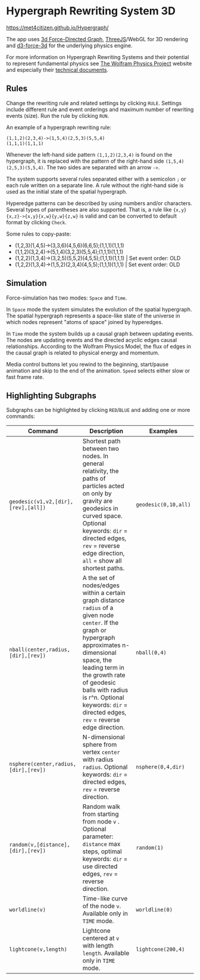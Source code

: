 # Hypergraph Rewriting System 3D

https://met4citizen.github.io/Hypergraph/

The app uses [3d Force-Directed Graph](https://github.com/vasturiano/3d-force-graph),
[ThreeJS](https://github.com/mrdoob/three.js/)/WebGL for 3D rendering and
[d3-force-3d](https://github.com/vasturiano/d3-force-3d) for the underlying
physics engine.

For more information on Hypergraph Rewriting Systems and their potential to
represent fundamental physics see [The Wolfram Physics Project](https://www.wolframphysics.org)
website and especially their [technical documents](https://www.wolframphysics.org/technical-documents/).

## Rules

Change the rewriting rule and related settings by clicking `RULE`.
Settings include different rule and event orderings and maximum
number of rewriting events (size). Run the rule by clicking `RUN`. 

An example of a hypergraph rewriting rule:

```
(1,1,2)(2,3,4)->(1,5,4)(2,5,3)(5,5,4)
(1,1,1)(1,1,1)
```

Whenever the left-hand side pattern `(1,1,2)(2,3,4)` is
found on the hypergraph, it is replaced with the pattern of the
right-hand side `(1,5,4)(2,5,3)(5,5,4)`. The two sides are
separated with an arrow `->`.

The system supports several rules separated either with a semicolon `;` or
each rule written on a separate line. A rule without the right-hand side
is used as the initial state of the spatial hypergraph.

Hyperedge patterns can be described by using numbers and/or characters.
Several types of parentheses are also supported. That is, a rule like
`{x,y}{x,z}->{x,y}{x,w}{y,w}{z,w}` is valid and can be converted to
default format by clicking `Check`.

Some rules to copy-paste:

- (1,2,3)(1,4,5)->(3,3,6)(4,5,6)(6,6,5);(1,1,1)(1,1,1)
- (1,1,2)(3,2,4)->(5,1,4)(3,2,3)(5,5,4);(1,1,1)(1,1,1)
- (1,2,2)(1,3,4)->(3,2,5)(5,5,2)(4,5,5);(1,1,1)(1,1,1) | Set event order: OLD
- (1,2,2)(1,3,4)->(1,5,2)(2,3,4)(4,5,5);(1,1,1)(1,1,1) | Set event order: OLD

## Simulation

Force-simulation has two modes: `Space` and `Time`.

In `Space` mode the system simulates the evolution of the spatial hypergraph. The
spatial hypergraph represents a space-like state of the universe in which nodes
represent "atoms of space" joined by hyperedges.

In `Time` mode the system builds up a causal graph between updating events.
The nodes are updating events and the directed acyclic edges causal relationships.
According to the Wolfram Physics Model, the flux of edges in the causal graph
is related to physical energy and momentum.

Media control buttons let you rewind to the beginning, start/pause animation and
skip to the end of the animation. `Speed` selects either slow or fast frame rate.

## Highlighting Subgraphs

Subgraphs can be highlighted by clicking `RED`/`BLUE` and adding one or more
commands:

Command | Description | Examples
--- | --- | ---
`geodesic(v1,v2,[dir],[rev],[all])` | Shortest path between two nodes. In general relativity, the paths of particles acted on only by gravity are geodesics in curved space. Optional keywords: `dir` = directed edges, `rev` = reverse edge direction, `all` = show all shortest paths. | `geodesic(0,10,all)`
`nball(center,radius,[dir],[rev])` | A the set of nodes/edges within a certain graph distance `radius` of a given node `center`. If the graph or hypergraph approximates n-dimensional space, the leading term in the growth rate of geodesic balls with radius is r^n. Optional keywords: `dir` = directed edges, `rev` = reverse edge direction. | `nball(0,4)`
`nsphere(center,radius,[dir],[rev])` | N-dimensional sphere from vertex `center` with radius `radius`. Optional keywords: `dir` = directed edges, `rev` = reverse direction. | `nsphere(0,4,dir)`
`random(v,[distance],[dir],[rev])` | Random walk from starting from node `v` . Optional parameter: `distance` max steps, optimal keywords: `dir` = use directed edges, `rev` = reverse direction. | `random(1)`
`worldline(v)` | Time-like curve of the node `v`. Available only in `TIME` mode. | `worldline(0)`
`lightcone(v,length)` | Lightcone centered at `v` with length `length`. Available only in `TIME` mode. | `lightcone(200,4)`



